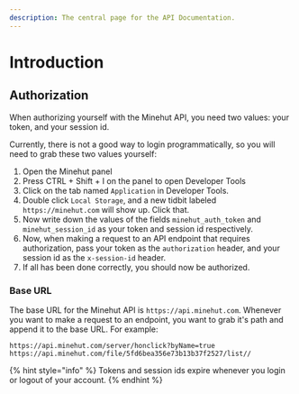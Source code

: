 ```yaml
---
description: The central page for the API Documentation.
---
```


# Introduction

## Authorization

When authorizing yourself with the Minehut API, you need two values: your token, and your session id.

Currently, there is not a good way to login programmatically, so you will need to grab these two values yourself:

1. Open the Minehut panel
2. Press CTRL + Shift + I on the panel to open Developer Tools
3. Click on the tab named `Application` in Developer Tools.
4. Double click `Local Storage`, and a new tidbit labeled `https://minehut.com` will show up. Click that.
5. Now write down the values of the fields `minehut_auth_token` and `minehut_session_id` as your token and session id respectively.
6.  Now, when making a request to an API endpoint that requires authorization, pass your token as the `authorization` header, and your session id as the `x-session-id` header.
7. If all has been done correctly, you should now be authorized.

### Base URL

The base URL for the Minehut API is `https://api.minehut.com`. Whenever you want to make a request to an endpoint, you want to grab it's path and append it to the base URL. For example:

```text
https://api.minehut.com/server/honclick?byName=true
https://api.minehut.com/file/5fd6bea356e73b13b37f2527/list//
```

{% hint style="info" %}
Tokens and session ids expire whenever you login or logout of your account.
{% endhint %}



